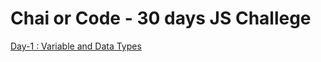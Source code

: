 # Chai or Code - 30 days JS Challege

[Day-1 : Variable and Data Types](https://github.com/dipesh4036/Chai-or-Code-30-days-JS-Challege/blob/main/Day-1.md)
